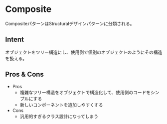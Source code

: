 # Composite

CompositeパターンはStructuralデザインパターンに分類される。

## Intent

オブジェクトをツリー構造にし、使用側で個別のオブジェクトのようにその構造を扱える。

## Pros & Cons

- Pros
  - 複雑なツリー構造をオブジェクトで構造化して、使用側のコードをシンプルにする
  - 新しいコンポーネントを追加しやすくする
- Cons
  - 汎用的すぎるクラス設計になってしまう